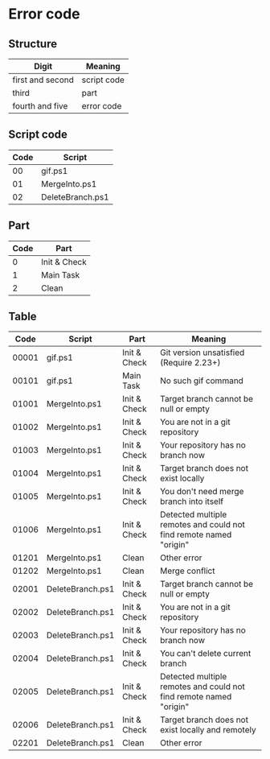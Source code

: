 # Error code

## Structure

| Digit            | Meaning     |
| ---------------- | ----------- |
| first and second | script code |
| third            | part        |
| fourth and five  | error code  |

## Script code

| Code | Script           |
| ---- | ---------------- |
| 00   | gif.ps1          |
| 01   | MergeInto.ps1    |
| 02   | DeleteBranch.ps1 |

## Part

| Code | Part         |
| ---- | ------------ |
| 0    | Init & Check |
| 1    | Main Task    |
| 2    | Clean        |

## Table

<!-- markdownlint-disable -->

| Code  | Script           | Part         | Meaning                                                            |
| ----- | ---------------- | ------------ | ------------------------------------------------------------------ |
| 00001 | gif.ps1          | Init & Check | Git version unsatisfied (Require 2.23+)                            |
| 00101 | gif.ps1          | Main Task    | No such gif command                                                |
| 01001 | MergeInto.ps1    | Init & Check | Target branch cannot be null or empty                              |
| 01002 | MergeInto.ps1    | Init & Check | You are not in a git repository                                    |
| 01003 | MergeInto.ps1    | Init & Check | Your repository has no branch now                                  |
| 01004 | MergeInto.ps1    | Init & Check | Target branch does not exist locally                               |
| 01005 | MergeInto.ps1    | Init & Check | You don't need merge branch into itself                            |
| 01006 | MergeInto.ps1    | Init & Check | Detected multiple remotes and could not find remote named "origin" |
| 01201 | MergeInto.ps1    | Clean        | Other error                                                        |
| 01202 | MergeInto.ps1    | Clean        | Merge conflict                                                     |
| 02001 | DeleteBranch.ps1 | Init & Check | Target branch cannot be null or empty                              |
| 02002 | DeleteBranch.ps1 | Init & Check | You are not in a git repository                                    |
| 02003 | DeleteBranch.ps1 | Init & Check | Your repository has no branch now                                  |
| 02004 | DeleteBranch.ps1 | Init & Check | You can't delete current branch                                    |
| 02005 | DeleteBranch.ps1 | Init & Check | Detected multiple remotes and could not find remote named "origin" |
| 02006 | DeleteBranch.ps1 | Init & Check | Target branch does not exist locally and remotely                  |
| 02201 | DeleteBranch.ps1 | Clean        | Other error                                                        |

<!-- markdownlint-enable -->

